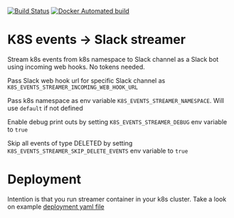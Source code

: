 [![Build Status](https://api.travis-ci.org/Andrey9kin/k8s-events-to-slack-streamer.svg?branch=master)](https://travis-ci.org/Andrey9kin/k8s-events-to-slack-streamer)
[![Docker Automated build](https://img.shields.io/docker/automated/andrey9kin/k8s-events-to-slack-streamer.svg)](https://hub.docker.com/r/andrey9kin/k8s-events-to-slack-streamer)

# K8S events -> Slack streamer

Stream k8s events from k8s namespace to Slack channel as a Slack bot using incoming web hooks. No tokens needed.
 
Pass Slack web hook url for specific Slack channel as `K8S_EVENTS_STREAMER_INCOMING_WEB_HOOK_URL`

Pass k8s namespace as env variable `K8S_EVENTS_STREAMER_NAMESPACE`. Will use `default` if not defined

Enable debug print outs by setting `K8S_EVENTS_STREAMER_DEBUG` env variable to `true`

Skip all events of type DELETED by setting `K8S_EVENTS_STREAMER_SKIP_DELETE_EVENTS` env variable to `true`

# Deployment

Intention is that you run streamer container in your k8s cluster. Take a look on example [deployment yaml file](k8s-events-to-slack-streamer.yaml)
